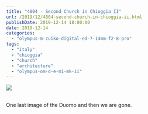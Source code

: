```yaml
---
title: "4804 - Second Church in Chioggia II"
url: /2019/12/4804-second-church-in-chioggia-ii.html
publishDate: 2019-12-14 18:00:00
date: 2019-12-14
categories: 
  - "olympus-m-zuiko-digital-ed-7-14mm-f2-8-pro"
tags: 
  - "italy"
  - "chioggia"
  - "church"
  - "architecture"
  - "olympus-om-d-e-m1-mk-ii"
---
```

<div class="container">
<div class="center"><a target="_blank" href="https://d25zfm9zpd7gm5.cloudfront.net/1200x1200/2018/20180510_173947_lr.jpg"><img class="webfeedsFeaturedVisual" src="https://d25zfm9zpd7gm5.cloudfront.net/0600x0600/2018/20180510_173947_lr.jpg" /></a></div>
</div>
<br />

One last image of the Duomo and then we are gone.